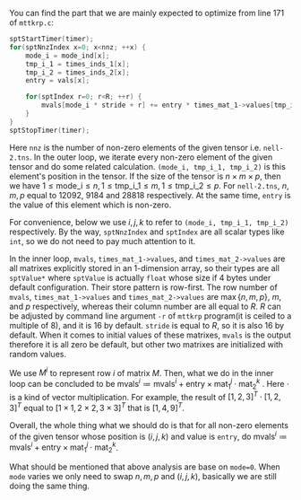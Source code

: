 You can find the part that we are mainly expected to optimize from line 171 of `mttkrp.c`:

```c
sptStartTimer(timer);
for(sptNnzIndex x=0; x<nnz; ++x) {
    mode_i = mode_ind[x];
    tmp_i_1 = times_inds_1[x];
    tmp_i_2 = times_inds_2[x];
    entry = vals[x];

    for(sptIndex r=0; r<R; ++r) {
        mvals[mode_i * stride + r] += entry * times_mat_1->values[tmp_i_1 * stride + r] * times_mat_2->values[tmp_i_2 * stride + r];
    }
}
sptStopTimer(timer);
```

Here `nnz` is the number of non-zero elements of the given tensor i.e. `nell-2.tns`. In the outer loop, we iterate every non-zero element of the given tensor and do some related calculation. `(mode_i, tmp_i_1, tmp_i_2)` is this element's position in the tensor. If the size of the tensor is $n\times m\times p$, then we have $1\leq \text{mode\_i}\leq n,1\leq\text{tmp\_i\_1}\leq m,1\leq\text{tmp\_i\_2}\leq p$. For `nell-2.tns`, $n,m,p$ equal to 12092, 9184 and 28818 respectively. At the same time, `entry` is the value of this element which is non-zero.

For convenience, below we use $i,j,k$ to refer to `(mode_i, tmp_i_1, tmp_i_2)` respectively. By the way, `sptNnzIndex` and `sptIndex` are all scalar types like `int`, so we do not need to pay much attention to it.

In the inner loop, `mvals`, `times_mat_1->values`, and `times_mat_2->values` are all matrixes explicitly stored in an 1-dimension array, so their types are all `sptValue*` where `sptValue` is actually `float` whose size if 4 bytes under default configuration. Their store pattern is row-first. The row number of `mvals`, `times_mat_1->values` and `times_mat_2->values` are $\max\{n,m,p\}$, $m$, and $p$ respectively, whereas their column number are all equal to $R$. $R$ can be adjusted by command line argument `-r` of `mttkrp` program(it is ceiled to a multiple of 8), and it is 16 by default. `stride` is equal to $R$, so it is also 16 by default. When it comes to initial values of these matrixes, `mvals` is the output therefore it is all zero be default, but other two matrixes are initialized with random values.

We use $M^{i}$ to represent row $i$ of matrix $M$. Then, what we do in the inner loop can be concluded to  be $\text{mvals}^{i}\coloneqq \text{mvals}^i+\text{entry}\times \text{mat}_1^{j}\cdot \text{mat}_2^{k}$ . Here $\cdot$ is a kind of vector multiplication. For example, the result of $[1,2,3]^{T}\cdot[1,2,3]^{T}$ equal to $[1\times 1,2\times 2,3\times 3]^{T}$ that is $[1,4,9]^{T}$.

Overall, the whole thing what we should do is that for all non-zero elements of the given tensor whose position is $(i,j,k)$ and value is `entry`, do $\text{mvals}^{i}\coloneqq \text{mvals}^i+\text{entry}\times \text{mat}_1^{j}\cdot \text{mat}_2^{k}$.

What should be mentioned that above analysis are base on `mode=0`. When `mode` varies we only need to swap $n,m,p$ and $(i,j,k)$, basically we are still doing the same thing.